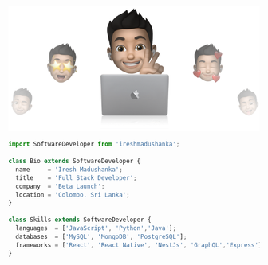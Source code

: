 <p align="center">
  <img src="https://github.com/iresh96/iresh96/blob/main/cover-ireshpng.png" />
</p>

```js
import SoftwareDeveloper from 'ireshmadushanka';

class Bio extends SoftwareDeveloper {
  name     = 'Iresh Madushanka';
  title    = 'Full Stack Developer';
  company  = 'Beta Launch';
  location = 'Colombo. Sri Lanka';
}

class Skills extends SoftwareDeveloper {
  languages  = ['JavaScript', 'Python','Java'];
  databases  = ['MySQL', 'MongoDB', 'PostgreSQL'];
  frameworks = ['React', 'React Native', 'NestJs', 'GraphQL','Express'];
}
```
